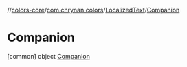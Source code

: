 //[colors-core](../../../../index.md)/[com.chrynan.colors](../../index.md)/[LocalizedText](../index.md)/[Companion](index.md)



# Companion  
 [common] object [Companion](index.md)   

